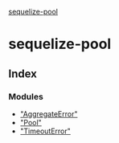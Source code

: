 [sequelize-pool](README.md)

# sequelize-pool

## Index

### Modules

* ["AggregateError"](modules/_aggregateerror_.md)
* ["Pool"](modules/_pool_.md)
* ["TimeoutError"](modules/_timeouterror_.md)

